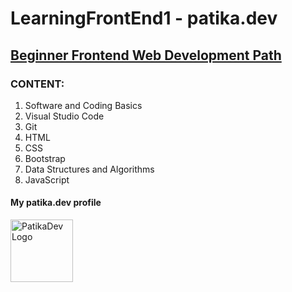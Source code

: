 # LearningFrontEnd1 - patika.dev

## [Beginner Frontend Web Development Path](https://app.patika.dev/paths/baslangic-seviye-frontend-web-development-patikasi)

### CONTENT:
1. Software and Coding Basics
2. Visual Studio Code
3. Git
4. HTML
5. CSS
6. Bootstrap
7. Data Structures and Algorithms
8. JavaScript

#### My patika.dev profile

<a href="https://app.patika.dev/hulyamartli"><img src="https://lh3.googleusercontent.com/pw/AMWts8DDaslCyOx3O92hkQj2cbszknAS3WSaQVoch6Vhy6esCHip8gWN6lOIK-mtard_bBQDrgWVeOIsfoPT3V-bMFtq14Ju5tXG2KTDVhu0myNbQyJbkFSDcvdr_VnTXBFJ2Q22pUGHAnPX7o5cOdeV5ulQFQ=w293-h134-no?authuser=0" width="100" alt="PatikaDev Logo"></a>